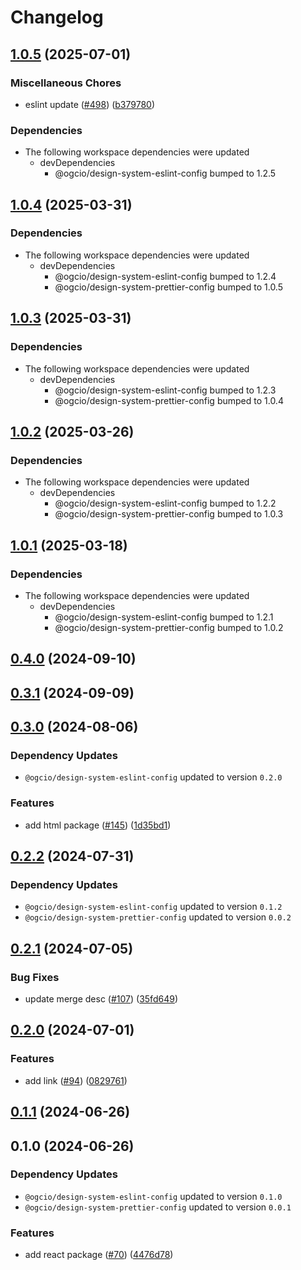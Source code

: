 # Changelog

## [1.0.5](https://github.com/ogcio/govie-ds/compare/design-deepmerge-v1.0.4...design-deepmerge-v1.0.5) (2025-07-01)


### Miscellaneous Chores

* eslint update ([#498](https://github.com/ogcio/govie-ds/issues/498)) ([b379780](https://github.com/ogcio/govie-ds/commit/b37978011efd59e9bee03c4175fe63e3f36b6791))


### Dependencies

* The following workspace dependencies were updated
  * devDependencies
    * @ogcio/design-system-eslint-config bumped to 1.2.5

## [1.0.4](https://github.com/ogcio/govie-ds/compare/design-deepmerge-v1.0.3...design-deepmerge-v1.0.4) (2025-03-31)

### Dependencies

- The following workspace dependencies were updated
  - devDependencies
    - @ogcio/design-system-eslint-config bumped to 1.2.4
    - @ogcio/design-system-prettier-config bumped to 1.0.5

## [1.0.3](https://github.com/ogcio/govie-ds/compare/design-deepmerge-v1.0.2...design-deepmerge-v1.0.3) (2025-03-31)

### Dependencies

- The following workspace dependencies were updated
  - devDependencies
    - @ogcio/design-system-eslint-config bumped to 1.2.3
    - @ogcio/design-system-prettier-config bumped to 1.0.4

## [1.0.2](https://github.com/ogcio/govie-ds/compare/design-deepmerge-v1.0.1...design-deepmerge-v1.0.2) (2025-03-26)

### Dependencies

- The following workspace dependencies were updated
  - devDependencies
    - @ogcio/design-system-eslint-config bumped to 1.2.2
    - @ogcio/design-system-prettier-config bumped to 1.0.3

## [1.0.1](https://github.com/ogcio/govie-ds/compare/design-deepmerge-v1.0.0...design-deepmerge-v1.0.1) (2025-03-18)

### Dependencies

- The following workspace dependencies were updated
  - devDependencies
    - @ogcio/design-system-eslint-config bumped to 1.2.1
    - @ogcio/design-system-prettier-config bumped to 1.0.2

## [0.4.0](https://github.com/ogcio/govie-ds/compare/@ogcio/design-system-deepmerge-0.3.1...@ogcio/design-system-deepmerge-0.4.0) (2024-09-10)

## [0.3.1](https://github.com/ogcio/govie-ds/compare/@ogcio/design-system-deepmerge-0.3.0...@ogcio/design-system-deepmerge-0.3.1) (2024-09-09)

## [0.3.0](https://github.com/ogcio/govie-ds/compare/@ogcio/design-system-deepmerge-0.2.2...@ogcio/design-system-deepmerge-0.3.0) (2024-08-06)

### Dependency Updates

- `@ogcio/design-system-eslint-config` updated to version `0.2.0`

### Features

- add html package ([#145](https://github.com/ogcio/govie-ds/issues/145)) ([1d35bd1](https://github.com/ogcio/govie-ds/commit/1d35bd17900468863403333f77c855e5d92f3458))

## [0.2.2](https://github.com/ogcio/govie-ds/compare/@ogcio/design-system-deepmerge-0.2.1...@ogcio/design-system-deepmerge-0.2.2) (2024-07-31)

### Dependency Updates

- `@ogcio/design-system-eslint-config` updated to version `0.1.2`
- `@ogcio/design-system-prettier-config` updated to version `0.0.2`

## [0.2.1](https://github.com/ogcio/govie-ds/compare/@ogcio/design-system-deepmerge-0.2.0...@ogcio/design-system-deepmerge-0.2.1) (2024-07-05)

### Bug Fixes

- update merge desc ([#107](https://github.com/ogcio/govie-ds/issues/107)) ([35fd649](https://github.com/ogcio/govie-ds/commit/35fd649facc6923f7854122a7c98f4e549eb2218))

## [0.2.0](https://github.com/ogcio/govie-ds/compare/@ogcio/design-system-deepmerge-0.1.1...@ogcio/design-system-deepmerge-0.2.0) (2024-07-01)

### Features

- add link ([#94](https://github.com/ogcio/govie-ds/issues/94)) ([0829761](https://github.com/ogcio/govie-ds/commit/082976131495f029bbdf7d3ef3dbb3e80d460c4a))

## [0.1.1](https://github.com/ogcio/govie-ds/compare/@ogcio/design-system-deepmerge-0.1.0...@ogcio/design-system-deepmerge-0.1.1) (2024-06-26)

## 0.1.0 (2024-06-26)

### Dependency Updates

- `@ogcio/design-system-eslint-config` updated to version `0.1.0`
- `@ogcio/design-system-prettier-config` updated to version `0.0.1`

### Features

- add react package ([#70](https://github.com/ogcio/govie-ds/issues/70)) ([4476d78](https://github.com/ogcio/govie-ds/commit/4476d784b0f2a35fd63293d952ea50c0832ca511))
